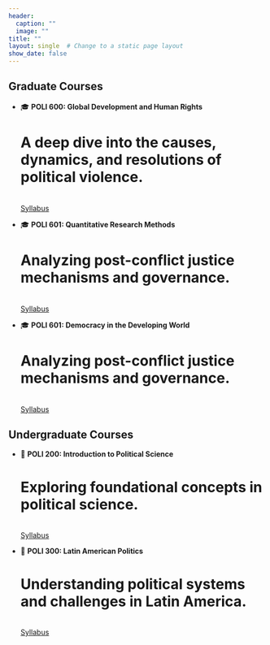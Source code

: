 ```yaml
---
header:
  caption: ""
  image: ""
title: "" 
layout: single  # Change to a static page layout
show_date: false
---
```



## Graduate Courses
- 🎓 **POLI 600: Global Development and Human Rights**  
  # A deep dive into the causes, dynamics, and resolutions of political violence.
  <br>[Syllabus](#)


- 🎓 **POLI 601: Quantitative Research Methods**  
  # Analyzing post-conflict justice mechanisms and governance.
  <br>[Syllabus](#)


- 🎓 **POLI 601: Democracy in the Developing World**  
  # Analyzing post-conflict justice mechanisms and governance.
  <br>[Syllabus](#)



## Undergraduate Courses
- 📘 **POLI 200: Introduction to Political Science**  
  # Exploring foundational concepts in political science.
  <br>[Syllabus](#) 

- 📘 **POLI 300: Latin American Politics**  
  # Understanding political systems and challenges in Latin America.
  <br>[Syllabus](#)  

